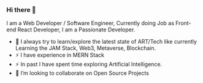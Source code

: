 ### Hi there 👋

<!--
**maaznadeem246/maaznadeem246** is a ✨ _special_ ✨ repository because its `README.md` (this file) appears on your GitHub profile.

Here are some ideas to get you started:
- 🤔 I’m looking for help with ... 
- 💬 Ask me about ...
- 📫 How to reach me: ...
- 😄 Pronouns: ...
-  Fun fact: ...
-->
I am a Web Developer / Software Engineer, Currently doing Job as Front-end React Developer, I am a Passionate Developer.

- 🔭 I always try to learn/explore the latest state of ART/Tech like currently Learning the JAM Stack, Web3, Metaverse, Blockchain.
- ⚡ I have experience in MERN Stack
- ⚡ In past I have spent time exploring Artificial Intelligence.
- 👯 I’m looking to collaborate on Open Source Projects




